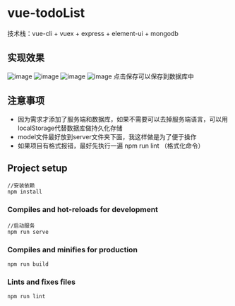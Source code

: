 
# vue-todoList
技术栈：vue-cli + vuex + express + element-ui + mongodb

## 实现效果
![image](https://user-images.githubusercontent.com/59500738/114514806-43a2a400-9c6e-11eb-8aaf-12fc518261bc.png)
![image](https://user-images.githubusercontent.com/59500738/114514649-18b85000-9c6e-11eb-95c4-63a1d63c77c7.png)
![image](https://user-images.githubusercontent.com/59500738/114514739-32599780-9c6e-11eb-8321-7724dff6e699.png)
![image](https://user-images.githubusercontent.com/59500738/114514765-38e80f00-9c6e-11eb-91c9-6e132e80672b.png)
点击保存可以保存到数据库中

## 注意事项
 + 因为需求才添加了服务端和数据库，如果不需要可以去掉服务端语言，可以用localStorage代替数据库做持久化存储
 + model文件最好放到server文件夹下面，我这样做是为了便于操作
 + 如果项目有格式报错，最好先执行一遍 npm run lint （格式化命令）


## Project setup
```
//安装依赖
npm install 
```

### Compiles and hot-reloads for development
```
//启动服务
npm run serve
```

### Compiles and minifies for production
```
npm run build
```

### Lints and fixes files
```
npm run lint
```

